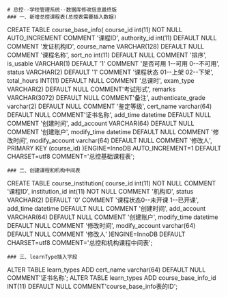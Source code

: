 ```
# 总控--学校管理系统--数据库修改信息最终版
### 一、新增总控课程表(总控表需要插入数据)
```
CREATE TABLE course_base_info(
course_id int(11) NOT NULL AUTO_INCREMENT COMMENT '课程ID',
authority_id int(11) DEFAULT NULL COMMENT '发证机构ID',
course_name VARCHAR(128) DEFAULT NULL COMMENT '课程名称',
sort_no int(11) DEFAULT NULL COMMENT '排序',
is_usable VARCHAR(1) DEFAULT '1' COMMENT '是否可用 1--可用 0--不可用',
status VARCHAR(2) DEFAULT '1' COMMENT '课程状态 01--上架 02--下架',
total_hours INT(11) DEFAULT NULL COMMENT '总课时',
exam_type VARCHAR(2) DEFAULT NULL COMMENT'考试形式',
remarks VARCHAR(3072) DEFAULT NULL COMMENT'备注',
authenticate_grade varchar(2) DEFAULT NULL COMMENT '鉴定等级',
cert_name varchar(64) DEFAULT NULL COMMENT'证书名称',
add_time datetime DEFAULT NULL COMMENT '创建时间',
add_account VARCHAR(64) DEFAULT NULL COMMENT '创建账户',
modify_time datetime DEFAULT NULL COMMENT '修改时间',
modify_account varchar(64) DEFAULT NULL COMMENT '修改人',
PRIMARY KEY (course_id)
)ENGINE=InnoDB AUTO_INCREMENT=1 DEFAULT CHARSET=utf8 COMMENT='总控基础课程表';
```
### 二、创建课程和机构中间表
```
CREATE TABLE course_institution(
course_id int(11) NOT NULL COMMENT '课程ID',
institution_id int(11) NOT NULL COMMENT '机构ID',
status VARCHAR(2) DEFAULT '0' COMMENT '课程状态0--未开课 1--已开课',
add_time datetime DEFAULT NULL COMMENT '创建时间',
add_account VARCHAR(64) DEFAULT NULL COMMENT '创建账户',
modify_time datetime DEFAULT NULL COMMENT '修改时间',
modify_account varchar(64) DEFAULT NULL COMMENT '修改人'
)ENGINE=InnoDB DEFAULT CHARSET=utf8 COMMENT='总控和机构课程中间表';
```
### 三、learnType插入字段
```
ALTER  TABLE learn_types ADD cert_name varchar(64) DEFAULT NULL COMMENT'证书名称';
ALTER  TABLE learn_types ADD course_base_info_id INT(11) DEFAULT NULL COMMENT'course_base_info表的ID';

```
```